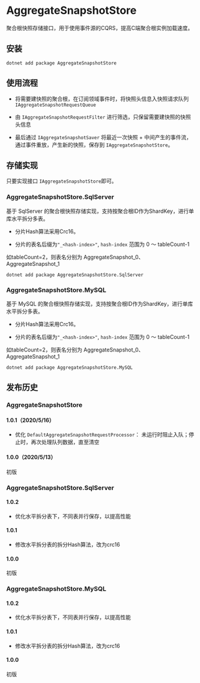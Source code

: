 # AggregateSnapshotStore
聚合根快照存储接口，用于使用事件源的CQRS，提高C端聚合根实例加载速度。

## 安装

```
dotnet add package AggregateSnapshotStore
```

## 使用流程

- 将需要建快照的聚合根，在订阅领域事件时，将快照头信息入快照请求队列 `IAggregateSnapshotRequestQueue`

- 由 `IAggregateSnapshotRequestFilter` 进行筛选，只保留需要建快照的快照头信息

- 最后通过 `IAggregateSnapshotSaver` 将最近一次快照 + 中间产生的事件流，通过事件重放，产生新的快照，保存到 `IAggregateSnapshotStore`。

## 存储实现

只要实现接口 `IAggregateSnapshotStore`即可。

### AggregateSnapshotStore.SqlServer
基于 SqlServer 的聚合根快照存储实现，支持按聚合根ID作为ShardKey，进行单库水平拆分多表。

- 分片Hash算法采用Crc16。

- 分片的表名后缀为`"_<hash-index>"`,  `hash-index` 范围为 0 ～ tableCount-1

如tableCount=2，则表名分别为 AggregateSnapshot_0、AggregateSnapshot_1

```
dotnet add package AggregateSnapshotStore.SqlServer
```
### AggregateSnapshotStore.MySQL
基于 MySQL 的聚合根快照存储实现，支持按聚合根ID作为ShardKey，进行单库水平拆分多表。

- 分片Hash算法采用Crc16。

- 分片的表名后缀为`"_<hash-index>"`,  `hash-index` 范围为 0 ～ tableCount-1

如tableCount=2，则表名分别为 AggregateSnapshot_0、AggregateSnapshot_1

```
dotnet add package AggregateSnapshotStore.MySQL
```

## 发布历史

### AggregateSnapshotStore

#### 1.0.1（2020/5/16）

- 优化 `DefaultAggregateSnapshotRequestProcessor`： 未运行时阻止入队；停止时，再次处理队列数据，直至清空

#### 1.0.0（2020/5/13）

初版


### AggregateSnapshotStore.SqlServer

#### 1.0.2

- 优化水平拆分表下，不同表并行保存，以提高性能

#### 1.0.1

- 修改水平拆分表的拆分Hash算法，改为crc16

#### 1.0.0

初版

### AggregateSnapshotStore.MySQL

#### 1.0.2

- 优化水平拆分表下，不同表并行保存，以提高性能

#### 1.0.1

- 修改水平拆分表的拆分Hash算法，改为crc16

#### 1.0.0

初版